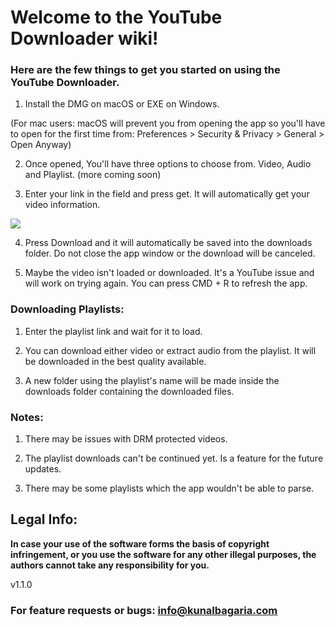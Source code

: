 # Welcome to the YouTube Downloader wiki!

### Here are the few things to get you started on using the YouTube Downloader.

1. Install the DMG on macOS or EXE on Windows. 

(For mac users: macOS will prevent you from opening the app so you'll have to open for the first time from: 
Preferences > Security & Privacy > General > Open Anyway)

2. Once opened, You'll have three options to choose from. Video, Audio and Playlist. (more coming soon)

3. Enter your link in the field and press get. It will automatically get your video information.

![](https://i.imgur.com/tB1BrHs.png)

4. Press Download and it will automatically be saved into the downloads folder. Do not close the app window or the download will be canceled.

5. Maybe the video isn't loaded or downloaded. It's a YouTube issue and will work on trying again. You can press CMD + R to refresh the app.


### Downloading Playlists:

1. Enter the playlist link and wait for it to load.

2. You can download either video or extract audio from the playlist. It will be downloaded in the best quality available.

3. A new folder using the playlist's name will be made inside the downloads folder containing the downloaded files.


### Notes:

1. There may be issues with DRM protected videos.

2. The playlist downloads can't be continued yet. Is a feature for the future updates.

3. There may be some playlists which the app wouldn't be able to parse.


## Legal Info:

**In case your use of the software forms the basis of copyright infringement, or you use the software for any other illegal purposes, the authors cannot take any responsibility for you.**

v1.1.0

### For feature requests or bugs: info@kunalbagaria.com
